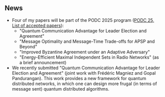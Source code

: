 ## News 

* Four of my papers will be part of the PODC 2025 program ([PODC 25, List of accepted papers](https://www.podc.org/podc2025/list-of-accepted-papers/)):
   - "Quantum Communication Advantage for Leader Election and Agreement"
   - "Message Optimality and Message-Time Trade-offs for APSP and Beyond"
   - "Improved Byzantine Agreement under an Adaptive Adversary"
   - "Energy-Efficient Maximal Independent Sets in Radio Networks" (as a brief announcement) 
* We recently submitted "Quantum Communication Advantage for Leader Election and Agreement" (joint work with Frédéric Magniez and Gopal Pandurangan). This work provides a new framework for quantum distributed networks, in which one can design more frugal (in terms of message sent) quantum distributed algorithms.
